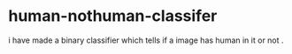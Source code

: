 # human-nothuman-classifer
i have made a binary classifier  which tells if a image has human in it or not .
